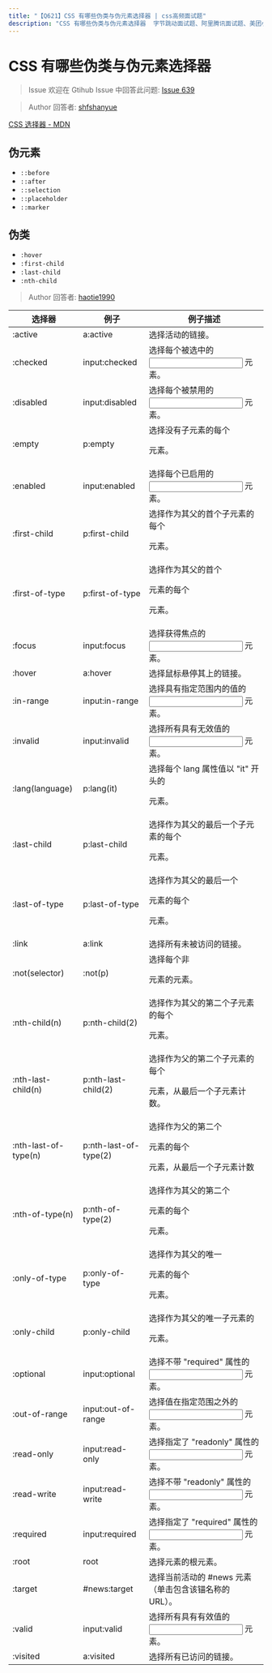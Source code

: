 ```yaml
---
title: "【Q621】CSS 有哪些伪类与伪元素选择器 | css高频面试题"
description: "CSS 有哪些伪类与伪元素选择器  字节跳动面试题、阿里腾讯面试题、美团小米面试题。"
---
```


# CSS 有哪些伪类与伪元素选择器

> Issue
> 欢迎在 Gtihub Issue 中回答此问题: [Issue 639](https://github.com/shfshanyue/Daily-Question/issues/639)

> Author
> 回答者: [shfshanyue](https://github.com/shfshanyue)

[CSS 选择器 - MDN](https://developer.mozilla.org/zh-CN/docs/Web/CSS/CSS_Selectors)

## 伪元素

- `::before`
- `::after`
- `::selection`
- `::placeholder`
- `::marker`

## 伪类

- `:hover`
- `:first-child`
- `:last-child`
- `:nth-child`

> Author
> 回答者: [haotie1990](https://github.com/haotie1990)

| 选择器               | 例子                  | 例子描述                                                      |
| -------------------- | --------------------- | ------------------------------------------------------------- |
| :active              | a:active              | 选择活动的链接。                                              |
| :checked             | input:checked         | 选择每个被选中的 <input> 元素。                               |
| :disabled            | input:disabled        | 选择每个被禁用的 <input> 元素。                               |
| :empty               | p:empty               | 选择没有子元素的每个 <p> 元素。                               |
| :enabled             | input:enabled         | 选择每个已启用的 <input> 元素。                               |
| :first-child         | p:first-child         | 选择作为其父的首个子元素的每个 <p> 元素。                     |
| :first-of-type       | p:first-of-type       | 选择作为其父的首个 <p> 元素的每个 <p> 元素。                  |
| :focus               | input:focus           | 选择获得焦点的 <input> 元素。                                 |
| :hover               | a:hover               | 选择鼠标悬停其上的链接。                                      |
| :in-range            | input:in-range        | 选择具有指定范围内的值的 <input> 元素。                       |
| :invalid             | input:invalid         | 选择所有具有无效值的 <input> 元素。                           |
| :lang(language)      | p:lang(it)            | 选择每个 lang 属性值以 "it" 开头的 <p> 元素。                 |
| :last-child          | p:last-child          | 选择作为其父的最后一个子元素的每个 <p> 元素。                 |
| :last-of-type        | p:last-of-type        | 选择作为其父的最后一个 <p> 元素的每个 <p> 元素。              |
| :link                | a:link                | 选择所有未被访问的链接。                                      |
| :not(selector)       | :not(p)               | 选择每个非 <p> 元素的元素。                                   |
| :nth-child(n)        | p:nth-child(2)        | 选择作为其父的第二个子元素的每个 <p> 元素。                   |
| :nth-last-child(n)   | p:nth-last-child(2)   | 选择作为父的第二个子元素的每个<p>元素，从最后一个子元素计数。 |
| :nth-last-of-type(n) | p:nth-last-of-type(2) | 选择作为父的第二个<p>元素的每个<p>元素，从最后一个子元素计数  |
| :nth-of-type(n)      | p:nth-of-type(2)      | 选择作为其父的第二个 <p> 元素的每个 <p> 元素。                |
| :only-of-type        | p:only-of-type        | 选择作为其父的唯一 <p> 元素的每个 <p> 元素。                  |
| :only-child          | p:only-child          | 选择作为其父的唯一子元素的 <p> 元素。                         |
| :optional            | input:optional        | 选择不带 "required" 属性的 <input> 元素。                     |
| :out-of-range        | input:out-of-range    | 选择值在指定范围之外的 <input> 元素。                         |
| :read-only           | input:read-only       | 选择指定了 "readonly" 属性的 <input> 元素。                   |
| :read-write          | input:read-write      | 选择不带 "readonly" 属性的 <input> 元素。                     |
| :required            | input:required        | 选择指定了 "required" 属性的 <input> 元素。                   |
| :root                | root                  | 选择元素的根元素。                                            |
| :target              | #news:target          | 选择当前活动的 #news 元素（单击包含该锚名称的 URL）。         |
| :valid               | input:valid           | 选择所有具有有效值的 <input> 元素。                           |
| :visited             | a:visited             | 选择所有已访问的链接。                                        |
